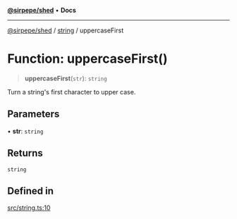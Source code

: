 [**@sirpepe/shed**](../../README.md) • **Docs**

***

[@sirpepe/shed](../../README.md) / [string](../README.md) / uppercaseFirst

# Function: uppercaseFirst()

> **uppercaseFirst**(`str`): `string`

Turn a string's first character to upper case.

## Parameters

• **str**: `string`

## Returns

`string`

## Defined in

[src/string.ts:10](https://github.com/SirPepe/shed/blob/36009fde0fee9ee53321ca81309876bbb49851e3/src/string.ts#L10)
